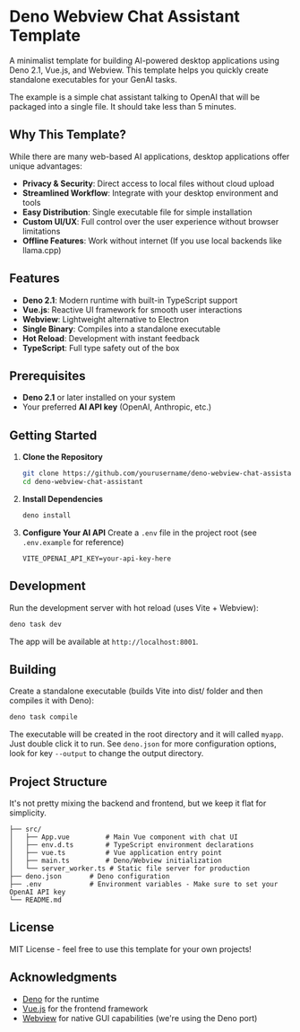 # Deno Webview Chat Assistant Template

A minimalist template for building AI-powered desktop applications using Deno 2.1, Vue.js, and Webview. This template helps you quickly create standalone executables for your GenAI tasks.

The example is a simple chat assistant talking to OpenAI that will be packaged into a single file.
It should take less than 5 minutes.

## Why This Template?

While there are many web-based AI applications, desktop applications offer unique advantages:
- **Privacy & Security**: Direct access to local files without cloud upload
- **Streamlined Workflow**: Integrate with your desktop environment and tools
- **Easy Distribution**: Single executable file for simple installation
- **Custom UI/UX**: Full control over the user experience without browser limitations
- **Offline Features**: Work without internet (If you use local backends like llama.cpp)

## Features

- **Deno 2.1**: Modern runtime with built-in TypeScript support
- **Vue.js**: Reactive UI framework for smooth user interactions
- **Webview**: Lightweight alternative to Electron
- **Single Binary**: Compiles into a standalone executable
- **Hot Reload**: Development with instant feedback
- **TypeScript**: Full type safety out of the box

## Prerequisites

- **Deno 2.1** or later installed on your system
- Your preferred **AI API key** (OpenAI, Anthropic, etc.)

## Getting Started

1. **Clone the Repository**
   ```bash
   git clone https://github.com/yourusername/deno-webview-chat-assistant.git
   cd deno-webview-chat-assistant
   ```

2. **Install Dependencies**
   ```bash
   deno install
   ```

3. **Configure Your AI API**
   Create a `.env` file in the project root (see `.env.example` for reference)
   ```env
   VITE_OPENAI_API_KEY=your-api-key-here
   ```

## Development

Run the development server with hot reload (uses Vite + Webview):
```bash
deno task dev
```
The app will be available at `http://localhost:8001`.

## Building

Create a standalone executable (builds Vite into dist/ folder and then compiles it with Deno):
```bash
deno task compile
```

The executable will be created in the root directory and it will called `myapp`. Just double click it to run.
See `deno.json` for more configuration options, look for key `--output` to change the output directory.    

## Project Structure

It's not pretty mixing the backend and frontend, but we keep it flat for simplicity.

```
├── src/
│   ├── App.vue         # Main Vue component with chat UI
│   ├── env.d.ts        # TypeScript environment declarations
│   ├── vue.ts          # Vue application entry point
│   ├── main.ts         # Deno/Webview initialization
│   └── server_worker.ts # Static file server for production
├── deno.json       # Deno configuration
├── .env            # Environment variables - Make sure to set your OpenAI API key
└── README.md
```

## License

MIT License - feel free to use this template for your own projects!

## Acknowledgments

- [Deno](https://deno.land/) for the runtime
- [Vue.js](https://vuejs.org/) for the frontend framework
- [Webview](https://github.com/webview/webview) for native GUI capabilities (we're using the Deno port)